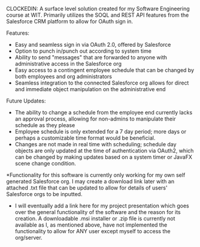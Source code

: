 CLOCKEDIN: A surface level solution created for my Software Engineering course at WIT. Primarily utilizes the SOQL and REST API features from the Salesforce CRM platform to allow for OAuth sign in. 

Features:

- Easy and seamless sign in via OAuth 2.0, offered by Salesforce
- Option to punch in/punch out according to system time
- Ability to send "messages" that are forwarded to anyone with administrative access in the Salesforce org
- Easy access to a contingent employee schedule that can be changed by both employees and org administrators
- Seamless integration to the connected Salesforce org allows for direct and immediate object manipulation on the administrative end

Future Updates:

- The ability to change a schedule from the employee end currently lacks an approval process, allowing for non-admins to manipulate their schedule as they please
- Employee schedule is only extended for a 7 day period; more days or perhaps a customizable time format would be beneficial.
- Changes are not made in real time with scheduling; schedule day objects are only updated at the time of authentication via OAuth2, which can be changed by making updates based on a system timer or JavaFX scene change condition.

*Functionality for this software is currently only working for my own self generated Salesforce org. I may create a download link later with an attached .txt file that can be updated to allow for details of users' Salesforce orgs to be inputted.

- I will eventually add a link here for my project presentation which goes over the general functionality of the software and the reason for its creation. A downloadable .msi installer or .zip file is currently not available as I, as mentioned above,
have not implemented the functionality to allow for ANY user except myself to access the org/server.
